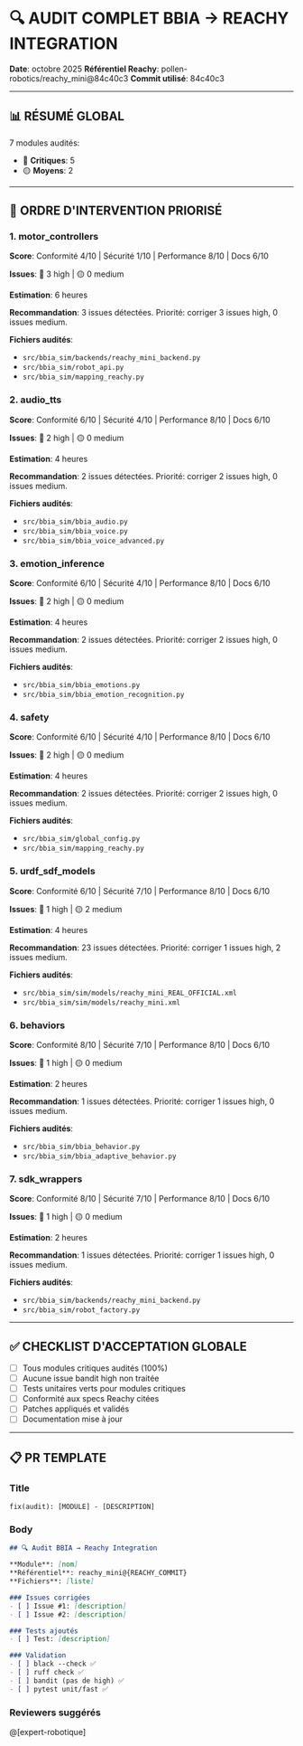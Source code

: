 # 🔍 AUDIT COMPLET BBIA → REACHY INTEGRATION

**Date**: octobre 2025
**Référentiel Reachy**: pollen-robotics/reachy_mini@84c40c3
**Commit utilisé**: 84c40c3

---

## 📊 RÉSUMÉ GLOBAL

7 modules audités:
- 🔴 **Critiques**: 5
- 🟡 **Moyens**: 2

---

## 🎯 ORDRE D'INTERVENTION PRIORISÉ


### 1. motor_controllers

**Score**: Conformité 4/10 | Sécurité 1/10 | Performance 8/10 | Docs 6/10

**Issues**: 🔴 3 high | 🟡 0 medium

**Estimation**: 6 heures

**Recommandation**: 3 issues détectées. Priorité: corriger 3 issues high, 0 issues medium.

**Fichiers audités**:
- `src/bbia_sim/backends/reachy_mini_backend.py`
- `src/bbia_sim/robot_api.py`
- `src/bbia_sim/mapping_reachy.py`


### 2. audio_tts

**Score**: Conformité 6/10 | Sécurité 4/10 | Performance 8/10 | Docs 6/10

**Issues**: 🔴 2 high | 🟡 0 medium

**Estimation**: 4 heures

**Recommandation**: 2 issues détectées. Priorité: corriger 2 issues high, 0 issues medium.

**Fichiers audités**:
- `src/bbia_sim/bbia_audio.py`
- `src/bbia_sim/bbia_voice.py`
- `src/bbia_sim/bbia_voice_advanced.py`


### 3. emotion_inference

**Score**: Conformité 6/10 | Sécurité 4/10 | Performance 8/10 | Docs 6/10

**Issues**: 🔴 2 high | 🟡 0 medium

**Estimation**: 4 heures

**Recommandation**: 2 issues détectées. Priorité: corriger 2 issues high, 0 issues medium.

**Fichiers audités**:
- `src/bbia_sim/bbia_emotions.py`
- `src/bbia_sim/bbia_emotion_recognition.py`


### 4. safety

**Score**: Conformité 6/10 | Sécurité 4/10 | Performance 8/10 | Docs 6/10

**Issues**: 🔴 2 high | 🟡 0 medium

**Estimation**: 4 heures

**Recommandation**: 2 issues détectées. Priorité: corriger 2 issues high, 0 issues medium.

**Fichiers audités**:
- `src/bbia_sim/global_config.py`
- `src/bbia_sim/mapping_reachy.py`


### 5. urdf_sdf_models

**Score**: Conformité 6/10 | Sécurité 7/10 | Performance 8/10 | Docs 6/10

**Issues**: 🔴 1 high | 🟡 2 medium

**Estimation**: 4 heures

**Recommandation**: 23 issues détectées. Priorité: corriger 1 issues high, 2 issues medium.

**Fichiers audités**:
- `src/bbia_sim/sim/models/reachy_mini_REAL_OFFICIAL.xml`
- `src/bbia_sim/sim/models/reachy_mini.xml`


### 6. behaviors

**Score**: Conformité 8/10 | Sécurité 7/10 | Performance 8/10 | Docs 6/10

**Issues**: 🔴 1 high | 🟡 0 medium

**Estimation**: 2 heures

**Recommandation**: 1 issues détectées. Priorité: corriger 1 issues high, 0 issues medium.

**Fichiers audités**:
- `src/bbia_sim/bbia_behavior.py`
- `src/bbia_sim/bbia_adaptive_behavior.py`


### 7. sdk_wrappers

**Score**: Conformité 8/10 | Sécurité 7/10 | Performance 8/10 | Docs 6/10

**Issues**: 🔴 1 high | 🟡 0 medium

**Estimation**: 2 heures

**Recommandation**: 1 issues détectées. Priorité: corriger 1 issues high, 0 issues medium.

**Fichiers audités**:
- `src/bbia_sim/backends/reachy_mini_backend.py`
- `src/bbia_sim/robot_factory.py`


---

## ✅ CHECKLIST D'ACCEPTATION GLOBALE

- [ ] Tous modules critiques audités (100%)
- [ ] Aucune issue bandit high non traitée
- [ ] Tests unitaires verts pour modules critiques
- [ ] Conformité aux specs Reachy citées
- [ ] Patches appliqués et validés
- [ ] Documentation mise à jour

---

## 📋 PR TEMPLATE

### Title
`fix(audit): [MODULE] - [DESCRIPTION]`

### Body
```markdown
## 🔍 Audit BBIA → Reachy Integration

**Module**: [nom]
**Référentiel**: reachy_mini@{REACHY_COMMIT}
**Fichiers**: [liste]

### Issues corrigées
- [ ] Issue #1: [description]
- [ ] Issue #2: [description]

### Tests ajoutés
- [ ] Test: [description]

### Validation
- [ ] black --check ✅
- [ ] ruff check ✅
- [ ] bandit (pas de high) ✅
- [ ] pytest unit/fast ✅
```

### Reviewers suggérés
@[expert-robotique]
